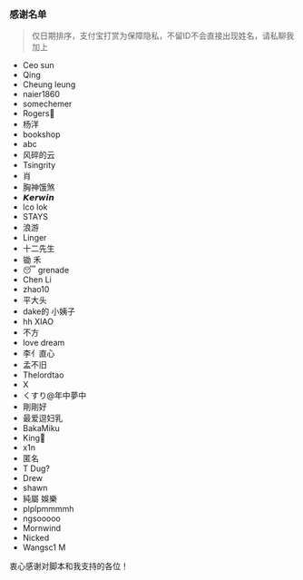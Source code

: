 ### 感谢名单

> 仅日期排序，支付宝打赏为保障隐私，不留ID不会直接出现姓名，请私聊我加上

- Ceo sun
- Qing
- Cheung leung
- naier1860
- somechemer
- Rogers
- 杨洋
- bookshop
- abc
- 风碎的云
- Tsingrity
- 肖
- 胸神饿煞
- 𝙆𝙚𝙧𝙬𝙞𝙣
- lco lok
- STAYS
- 浪游
- Linger
- 十二先生
- 锄 禾
- 😴 grenade
- Chen Li
- zhao10
- 平大头
- dake的 小姨子
- hh XIAO
- 不方
- love dream
- 李亻直心
- 孟不旧
- Thelordtao
- X
- くすり@年中夢中
- 剛剛好
- 最爱逗妇乳
- BakaMiku
- King👑
- x1n
- 匿名
- T Dug?
- Drew
- shawn
- 純屬 娛樂
- plplpmmmmh
- ngsooooo
- Mornwind
- Nicked
- Wangsc1 M

衷心感谢对脚本和我支持的各位！
